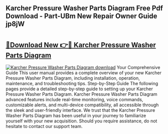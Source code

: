 ## Karcher Pressure Washer Parts Diagram Free Pdf Download - Part-UBm New Repair Owner Guide jp8jW

# <h2><a href="http://dfhz4rt.blite.top/?on=Karcher+Pressure+Washer+Parts+Diagram">🔗Download New 👉🔴 Karcher Pressure Washer Parts Diagram</a></h2>

[![Karcher Pressure Washer Parts Diagram download](https://i.imgur.com/lujVjoI.png)](http://dfhz4rt.blite.top/?on=Karcher+Pressure+Washer+Parts+Diagram)
Your Comprehensive Guide This user manual provides a complete overview of your new Karcher Pressure Washer Parts Diagram, including installation, operation, maintenance, and troubleshooting tips. Step-by-Step Guide The following pages provide a detailed step-by-step guide to setting up your Karcher Pressure Washer Parts Diagram. Karcher Pressure Washer Parts Diagram advanced features include real-time monitoring, voice commands, customizable alerts, and multi-device compatibility, all accessible through the sleek and user-friendly interface. We trust that the Karcher Pressure Washer Parts Diagram has been useful in your journey to familiarize yourself with your new acquisition. Should you require assistance, do not hesitate to contact our support team.
